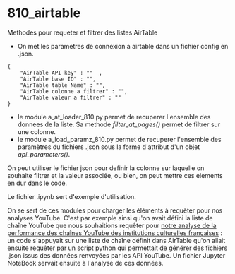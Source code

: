 # 810_airtable
Methodes pour requeter et filtrer des listes AirTable

- On met les parametres de connexion a airtable dans un fichier config en .json.


```
{
    "AirTable API key" : ""  , 
    "AirTable base ID" : "", 
    "AirTable table Name" : "",
    "AirTable colonne a filtrer" : "",
    "AirTable valeur a filtrer" : ""
}

```

- le module a_at_loader_810.py permet de recuperer l'ensemble des donnees de la liste. Sa methode _filter_at_pages()_ permet de filtrer sur une colonne.
- le module a_load_paramz_810.py permet de recuperer l'ensemble des paramètres du fichiers .json sous la forme d'attribut d'un objet _api_parameters()_. 

On peut utiliser le fichier json pour definir la colonne sur laquelle on souhaite filtrer et la valeur associée, ou bien, on peut mettre ces elements en dur dans le code.

Le fichier .ipynb sert d'exemple d'utilisation.

On se sert de ces modules pour charger les éléments à requêter pour nos analyses YouTube. C'est par exemple ainsi qu'on avait défini la liste de chaîne YouTube que nous souhaitions requêter pour [notre analyse de la performance des chaînes YouTube des institutions culturelles françaises](https://github.com/MaximoRose/OS_YouTube_Consultant) : un code s'appuyait sur une liste de chaîne définit dans AirTable qu'on allait ensuite requêter par un script python qui permettait de générer des fichiers .json issus des données renvoyées par les API YouTube. Un fichier Jupyter NoteBook servait ensuite à l'analyse de ces données.
